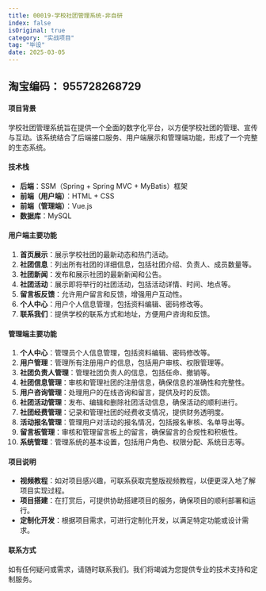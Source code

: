 ```yaml
---
title: 00019-学校社团管理系统-非自研
index: false
isOriginal: true
category: "实战项目"
tag: "毕设"
date: 2025-03-05
---
```


## 淘宝编码： 955728268729

#### 项目背景
学校社团管理系统旨在提供一个全面的数字化平台，以方便学校社团的管理、宣传与互动。该系统结合了后端接口服务、用户端展示和管理端功能，形成了一个完整的生态系统。

#### 技术栈
- **后端**：SSM（Spring + Spring MVC + MyBatis）框架
- **前端（用户端）**：HTML + CSS
- **前端（管理端）**：Vue.js
- **数据库**：MySQL

#### 用户端主要功能
1. **首页展示**：展示学校社团的最新动态和热门活动。
2. **社团信息**：列出所有社团的详细信息，包括社团介绍、负责人、成员数量等。
3. **社团新闻**：发布和展示社团的最新新闻和公告。
4. **社团活动**：展示即将举行的社团活动，包括活动详情、时间、地点等。
5. **留言板反馈**：允许用户留言和反馈，增强用户互动性。
6. **个人中心**：用户个人信息管理，包括资料编辑、密码修改等。
7. **联系我们**：提供学校的联系方式和地址，方便用户咨询和反馈。

#### 管理端主要功能
1. **个人中心**：管理员个人信息管理，包括资料编辑、密码修改等。
2. **用户管理**：管理所有注册用户的信息，包括用户审核、权限管理等。
3. **社团负责人管理**：管理社团负责人的信息，包括任命、撤销等。
4. **社团信息管理**：审核和管理社团的注册信息，确保信息的准确性和完整性。
5. **用户咨询管理**：处理用户的在线咨询和留言，提供及时的反馈。
6. **社团活动管理**：发布、编辑和删除社团活动信息，确保活动的顺利进行。
7. **社团经费管理**：记录和管理社团的经费收支情况，提供财务透明度。
8. **活动报名管理**：管理用户对活动的报名情况，包括报名审核、名单导出等。
9. **留言板管理**：审核和管理留言板上的留言，确保留言的合规性和积极性。
10. **系统管理**：管理系统的基本设置，包括用户角色、权限分配、系统日志等。

#### 项目说明
- **视频教程**：如对项目感兴趣，可联系获取完整版视频教程，以便更深入地了解项目实现过程。
- **项目搭建**：在打赏后，可提供协助搭建项目的服务，确保项目的顺利部署和运行。
- **定制化开发**：根据项目需求，可进行定制化开发，以满足特定功能或设计需求。

#### 联系方式
如有任何疑问或需求，请随时联系我们。我们将竭诚为您提供专业的技术支持和定制服务。
